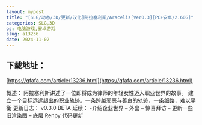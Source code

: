 ```yaml
---
layout: mypost
title: "[SLG/动态/3D/更新/汉化]阿拉塞利斯/Aracelis[Ver0.3][PC+安卓/2.60G]"
categories: SLG,3D
os: 电脑游戏,安卓游戏
slug: a13236
date: 2024-11-02
---
```


## 下载地址：

[https://qfafa.com/article/13236.html](https://qfafa.com/article/13236.html)

概述：
阿拉塞利斯讲述了一位即将成为律师的年轻女性迈入职业世界的故事。
建立一个目标远远超出的职业轨迹。一条跨越邪恶与善良的轨迹，一条细路，难以平衡
更新日志：
v0.3.0 BETA
延续：
-介绍企业世界
– 外出
– 惊喜拜访
– 更新一些旧渲染图
– 底层 Renpy 代码更新
